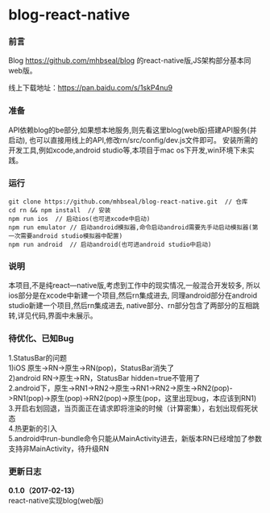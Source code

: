 # blog-react-native

### 前言

Blog https://github.com/mhbseal/blog
的react-native版,JS架构部分基本同web版。
 

线上下载地址：https://pan.baidu.com/s/1skP4nu9

### 准备

API依赖blog的be部分,如果想本地服务,则先看这里blog(web版)搭建API服务(并启动),
也可以直接用线上的API,修改rn/src/config/dev.js文件即可。
安装所需的开发工具,例如xcode,android studio等,本项目于mac os下开发,win环境下未实践。

### 运行
    
    git clone https://github.com/mhbseal/blog-react-native.git  // 仓库
    cd rn && npm install  // 安装
    npm run ios  // 启动ios(也可进xcode中启动)
    npm run emulator // 启动android模拟器,命令启动android需要先手动启动模拟器(第一次需要android studio模拟器中配置)
    npm run android  // 启动android(也可进android studio中启动)
    
    
### 说明

本项目,不是纯react—native版,考虑到工作中的现实情况,一般混合开发较多,
所以ios部分是在xcode中新建一个项目,然后rn集成进去,
同理android部分在android studio新建一个项目,然后rn集成进去,
native部分、rn部分包含了两部分的互相跳转,详见代码,界面中未展示。

### 待优化、已知Bug

1.StatusBar的问题  
1)iOS  原生->RN->原生->RN(pop)，StatusBar消失了  
2)android RN->原生->RN，StatusBar hidden=true不管用了  
2.android下，原生->RN1->RN2->原生->RN1->RN2->原生->RN2(pop)->RN1(pop)->原生(pop)->RN2(pop)->原生(pop，这里出现bug，本应该到RN1)  
3.开启右划回退，当页面正在请求即将渲染的时候（计算密集），右划出现假死状态  
4.热更新的引入  
5.android中run-bundle命令只能从MainActivity进去，新版本RN已经增加了参数支持非MainActivity，待升级RN

### 更新日志

**0.1.0（2017-02-13）**  
react-native实现blog(web版)
